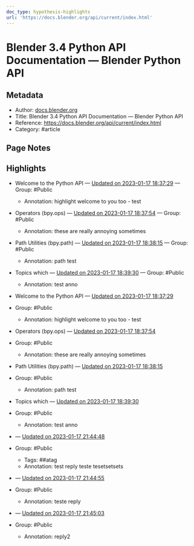 ```yaml
---
doc_type: hypothesis-highlights
url: 'https://docs.blender.org/api/current/index.html'
---
```


# Blender 3.4 Python API Documentation — Blender Python API

## Metadata
- Author: [docs.blender.org]()
- Title: Blender 3.4 Python API Documentation — Blender Python API
- Reference: https://docs.blender.org/api/current/index.html
- Category: #article

## Page Notes
## Highlights
- Welcome to the Python API — [Updated on 2023-01-17 18:37:29](https://hyp.is/_xBPqJaVEe25SGOZzNGDCw/docs.blender.org/api/current/index.html) — Group: #Public
    - Annotation: highlight welcome to you too - test
- Operators (bpy.ops) — [Updated on 2023-01-17 18:37:54](https://hyp.is/A3b86paWEe2idZf9vIWjkA/docs.blender.org/api/current/index.html) — Group: #Public
    - Annotation: these are really annoying sometimes
- Path Utilities (bpy.path) — [Updated on 2023-01-17 18:38:15](https://hyp.is/GtdKepaWEe24LWPS78RG_A/docs.blender.org/api/current/index.html) — Group: #Public
    - Annotation: path test
- Topics which — [Updated on 2023-01-17 18:39:30](https://hyp.is/R4uM6JaWEe2eP6NI6BvyIA/docs.blender.org/api/current/index.html) — Group: #Public
    - Annotation: test anno

- Welcome to the Python API — [Updated on 2023-01-17 18:37:29](https://hyp.is/_xBPqJaVEe25SGOZzNGDCw/docs.blender.org/api/current/index.html) 
- Group: #Public
    - Annotation:
    highlight welcome to you too - test

- Operators (bpy.ops) — [Updated on 2023-01-17 18:37:54](https://hyp.is/A3b86paWEe2idZf9vIWjkA/docs.blender.org/api/current/index.html) 
- Group: #Public
    - Annotation:
    these are really annoying sometimes

- Path Utilities (bpy.path) — [Updated on 2023-01-17 18:38:15](https://hyp.is/GtdKepaWEe24LWPS78RG_A/docs.blender.org/api/current/index.html) 
- Group: #Public
    - Annotation:
    path test

- Topics which — [Updated on 2023-01-17 18:39:30](https://hyp.is/R4uM6JaWEe2eP6NI6BvyIA/docs.blender.org/api/current/index.html) 
- Group: #Public
    - Annotation:
    test anno

-  — [Updated on 2023-01-17 21:44:48](https://hyp.is/_xBPqJaVEe25SGOZzNGDCw/docs.blender.org/api/current/index.html) 
- Group: #Public
    - Tags:  ##atag 
    - Annotation:
    test reply
teste
tesetsetsets

-  — [Updated on 2023-01-17 21:44:55](https://hyp.is/_xBPqJaVEe25SGOZzNGDCw/docs.blender.org/api/current/index.html) 
- Group: #Public
    - Annotation:
    teste reply

-  — [Updated on 2023-01-17 21:45:03](https://hyp.is/_xBPqJaVEe25SGOZzNGDCw/docs.blender.org/api/current/index.html) 
- Group: #Public
    - Annotation:
    reply2
